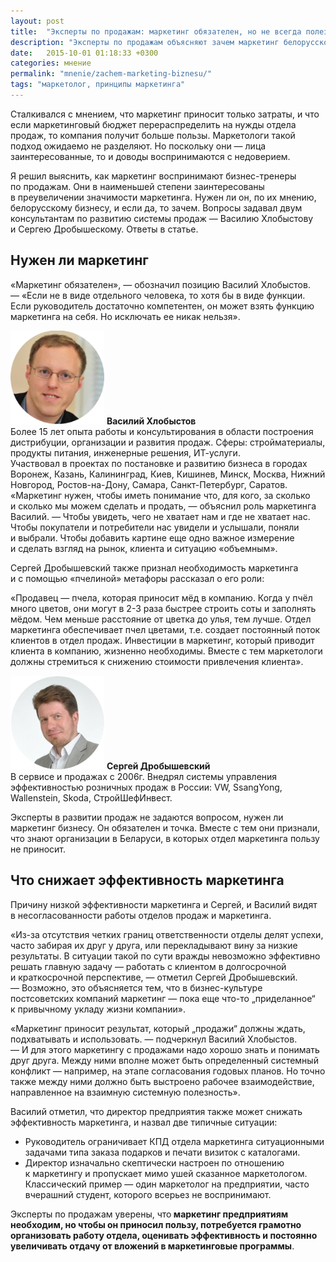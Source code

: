 ```yaml
---
layout: post
title:  "Эксперты по продажам: маркетинг обязателен, но не всегда полезен"
description: "Эксперты по продажам объясняют зачем маркетинг белорусскому бизнесу и почему он иногда не приносит пользу компании. "
date:   2015-10-01 01:18:33 +0300
categories: мнение
permalink: "mnenie/zachem-marketing-biznesu/"
tags: "маркетолог, принципы маркетинга"
---
```


<p>Сталкивался с&nbsp;мнением, что маркетинг приносит только затраты, и&nbsp;что если маркетинговый бюджет перераспределить на&nbsp;нужды отдела продаж, то&nbsp;компания получит больше пользы. Маркетологи такой подход ожидаемо не&nbsp;разделяют. Но&nbsp;поскольку они&nbsp;— лица заинтересованные, то&nbsp;и&nbsp;доводы воспринимаются с&nbsp;недоверием.</p>
<p>Я&nbsp;решил выяснить, как маркетинг воспринимают бизнес-тренеры по&nbsp;продажам. Они в&nbsp;наименьшей степени заинтересованы в&nbsp;преувеличении значимости маркетинга. Нужен&nbsp;ли он, по&nbsp;их&nbsp;мнению, белорусскому бизнесу, и&nbsp;если&nbsp;да, то&nbsp;зачем. Вопросы задавал двум консультантам по&nbsp;развитию системы продаж&nbsp;— Василию Хлобыстову и&nbsp;Сергею Дробышескому. Ответы в&nbsp;статье.</p> <!--more-->
<h2>Нужен&nbsp;ли маркетинг</h2>
<p>«Маркетинг обязателен»,&nbsp;— обозначил позицию Василий Хлобыстов. —&nbsp;«Если не&nbsp;в&nbsp;виде отдельного человека, то&nbsp;хотя&nbsp;бы в&nbsp;виде функции. Если руководитель достаточно компетентен, он&nbsp;может взять функцию маркетинга на&nbsp;себя. Но&nbsp;исключать ее&nbsp;никак нельзя».</p>
<div class="notetip">
<img src="/images/ex1.png" alt="Василий Хлобыстов"  width="150" height="150"> 
<strong>Василий Хлобыстов </strong><br/>
 Более 15&nbsp;лет опыта работы и&nbsp;консультирования в&nbsp;области построения дистрибуции, организации и&nbsp;развития продаж. Сферы: стройматериалы, продукты питания, инженерные решения, ИТ-услуги.<br/>
 Участвовал в&nbsp;проектах по&nbsp;постановке и&nbsp;развитию бизнеса в&nbsp;городах Воронеж, Казань, Калининград, Киев, Кишинев, Минск, Москва, Нижний Новгород, Ростов-на-Дону, Самара, Санкт-Петербург, Саратов. 
 </div>
 «Маркетинг нужен, чтобы иметь понимание что, для кого, за&nbsp;сколько и&nbsp;сколько мы&nbsp;можем сделать и&nbsp;продать,&nbsp;— объяснил роль маркетинга Василий. —&nbsp;Чтобы увидеть, чего не&nbsp;хватает нам и&nbsp;где не&nbsp;хватает нас. Чтобы покупатели и&nbsp;потребители нас увидели и&nbsp;услышали, поняли и&nbsp;выбрали. Чтобы добавить картине еще одно важное измерение и&nbsp;сделать взгляд на&nbsp;рынок, клиента и&nbsp;ситуацию «объемным». 
<p>Сергей Дробышевский также признал необходимость маркетинга и&nbsp;с&nbsp;помощью «пчелиной» метафоры рассказал о&nbsp;его роли:</p>
<p>«Продавец&nbsp;— пчела, которая приносит мёд в&nbsp;компанию. Когда у&nbsp;пчёл много цветов, они могут в&nbsp;<nobr>2-3</nobr> раза быстрее строить соты и&nbsp;заполнять мёдом. Чем меньше расстояние от&nbsp;цветка до&nbsp;улья, тем лучше. Отдел маркетинга обеспечивает пчел цветами, т.е. создает постоянный поток клиентов в&nbsp;отдел продаж. Инвестиции в&nbsp;маркетинг, который приводит клиента в&nbsp;компанию, жизненно необходимы. Вместе с&nbsp;тем маркетологи должны стремиться к&nbsp;снижению стоимости привлечения клиента».</p>
<div class="notetip">
<img src="/images/ex2.png" alt="Сергей Дробышевский"  width="150" height="150">
<strong>Сергей Дробышевский</strong><br/>
В&nbsp;сервисе и&nbsp;продажах с&nbsp;2006г. Внедрял системы управления эффективностью розничных продаж в&nbsp;России: VW, SsangYong, Wallenstein, Skoda, СтройШефИнвест. 
 </div>
<p>Эксперты в&nbsp;развитии продаж не&nbsp;задаются вопросом, нужен&nbsp;ли маркетинг бизнесу. Он&nbsp;обязателен и&nbsp;точка. Вместе с&nbsp;тем они признали, что знают организации в&nbsp;Беларуси, в&nbsp;которых отдел маркетинга пользу не&nbsp;приносит.</p>
<h2>Что снижает эффективность маркетинга</h2>
<p>Причину низкой эффективности маркетинга и&nbsp;Сергей, и&nbsp;Василий видят в&nbsp;несогласованности работы отделов продаж и&nbsp;маркетинга.</p>
<p>«Из-за отсутствия четких границ ответственности отделы делят успехи, часто забирая их&nbsp;друг у&nbsp;друга, или перекладывают вину за&nbsp;низкие результаты. В&nbsp;ситуации такой по&nbsp;сути вражды невозможно эффективно решать главную задачу&nbsp;— работать с&nbsp;клиентом в&nbsp;долгосрочной и&nbsp;краткосрочной перспективе,&nbsp;— отметил Сергей Дробышевский. —&nbsp;Возможно, это объясняется тем, что в&nbsp;бизнес-культуре постсоветских компаний маркетинг&nbsp;— пока еще что-то „приделанное“ к&nbsp;привычному укладу жизни компании».</p>
<p>«Маркетинг приносит результат, который „продажи“ должны ждать, подхватывать и&nbsp;использовать. —&nbsp;подчеркнул Василий Хлобыстов. —&nbsp;И&nbsp;для этого маркетингу с&nbsp;продажами надо хорошо знать и&nbsp;понимать друг друга. Между ними вполне может быть определенный системный конфликт&nbsp;— например, на&nbsp;этапе согласования годовых планов. Но&nbsp;точно также между ними должно быть выстроено рабочее взаимодействие, направленное на&nbsp;взаимную системную полезность».</p>
<p>Василий отметил, что директор предприятия также может снижать эффективность маркетинга, и&nbsp;назвал две типичные ситуации:</p>
<ul> 
	<li>Руководитель ограничивает КПД отдела маркетинга ситуационными задачами типа заказа подарков и&nbsp;печати визиток с&nbsp;каталогами.</li>
	<li>Директор изначально скептически настроен по&nbsp;отношению к&nbsp;маркетингу и&nbsp;пропускает мимо ушей сказанное маркетологом. Классический пример&nbsp;— один маркетолог на&nbsp;предприятии, часто вчерашний студент, которого всерьез не&nbsp;воспринимают.</li>
 </ul>
<p>Эксперты по&nbsp;продажам уверены, что<strong> маркетинг предприятиям необходим, но&nbsp;чтобы он&nbsp;приносил пользу, потребуется грамотно организовать работу отдела, оценивать эффективность и&nbsp;постоянно увеличивать отдачу от&nbsp;вложений в&nbsp;маркетинговые программы</strong>.</p>
